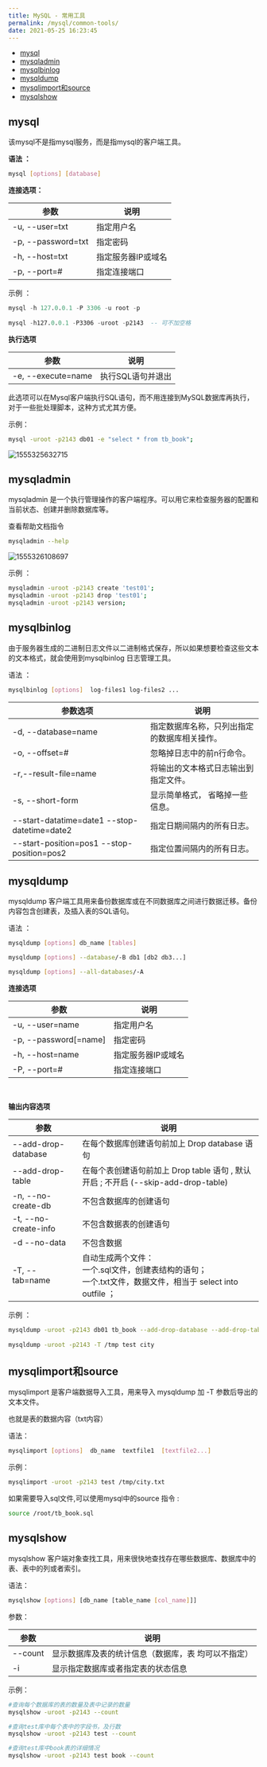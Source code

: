 ```yaml
---
title: MySQL - 常用工具
permalink: /mysql/common-tools/
date: 2021-05-25 16:23:45
---
```




<!-- START doctoc generated TOC please keep comment here to allow auto update -->
<!-- DON'T EDIT THIS SECTION, INSTEAD RE-RUN doctoc TO UPDATE -->


- [mysql](#mysql)
- [mysqladmin](#mysqladmin)
- [mysqlbinlog](#mysqlbinlog)
- [mysqldump](#mysqldump)
- [mysqlimport和source](#mysqlimport%E5%92%8Csource)
- [mysqlshow](#mysqlshow)

<!-- END doctoc generated TOC please keep comment here to allow auto update -->

## mysql

该mysql不是指mysql服务，而是指mysql的客户端工具。

**语法 ：**

```sh
mysql [options] [database]
```

**连接选项：**

| 参数               | 说明               |
| ------------------ | ------------------ |
| -u, --user=txt     | 指定用户名         |
| -p, --password=txt | 指定密码           |
| -h, --host=txt     | 指定服务器IP或域名 |
| -p, --port=#       | 指定连接端口       |


示例 ：

```sql
mysql -h 127.0.0.1 -P 3306 -u root -p
	
mysql -h127.0.0.1 -P3306 -uroot -p2143	-- 可不加空格
```

**执行选项**

| 参数               | 说明              |
| ------------------ | ----------------- |
| -e, --execute=name | 执行SQL语句并退出 |

此选项可以在Mysql客户端执行SQL语句，而不用连接到MySQL数据库再执行，对于一些批处理脚本，这种方式尤其方便。

示例：

```sh
mysql -uroot -p2143 db01 -e "select * from tb_book";
```

![1555325632715](https://testingcf.jsdelivr.net/gh/oddfar/static/img/MySQL高级.assets/1555325632715.png) 

## mysqladmin

mysqladmin 是一个执行管理操作的客户端程序。可以用它来检查服务器的配置和当前状态、创建并删除数据库等。

查看帮助文档指令

```sh
mysqladmin --help
```



![1555326108697](https://testingcf.jsdelivr.net/gh/oddfar/static/img/MySQL高级.assets/1555326108697.png)

示例 ： 

```sh
mysqladmin -uroot -p2143 create 'test01';  
mysqladmin -uroot -p2143 drop 'test01';
mysqladmin -uroot -p2143 version;
```

## mysqlbinlog

由于服务器生成的二进制日志文件以二进制格式保存，所以如果想要检查这些文本的文本格式，就会使用到mysqlbinlog 日志管理工具。

语法 ：

```sh
mysqlbinlog [options]  log-files1 log-files2 ...
```

| 参数选项                                      | 说明                                         |
| --------------------------------------------- | -------------------------------------------- |
| -d, --database=name                           | 指定数据库名称，只列出指定的数据库相关操作。 |
| -o, --offset=#                                | 忽略掉日志中的前n行命令。                    |
| -r,--result-file=name                         | 将输出的文本格式日志输出到指定文件。         |
| -s, --short-form                              | 显示简单格式， 省略掉一些信息。              |
| --start-datatime=date1  --stop-datetime=date2 | 指定日期间隔内的所有日志。                   |
| --start-position=pos1 --stop-position=pos2    | 指定位置间隔内的所有日志。                   |



## mysqldump

mysqldump 客户端工具用来备份数据库或在不同数据库之间进行数据迁移。备份内容包含创建表，及插入表的SQL语句。

语法 ：

```sh
mysqldump [options] db_name [tables]

mysqldump [options] --database/-B db1 [db2 db3...]

mysqldump [options] --all-databases/-A
```

**连接选项**

| 参数                  | 说明               |
| --------------------- | ------------------ |
| -u, --user=name       | 指定用户名         |
| -p, --password[=name] | 指定密码           |
| -h, --host=name       | 指定服务器IP或域名 |
| -P, --port=#          | 指定连接端口       |

​	

**输出内容选项**



| 参数                 | 说明                                                         |
| -------------------- | ------------------------------------------------------------ |
| --add-drop-database  | 在每个数据库创建语句前加上 Drop database 语句                |
| --add-drop-table     | 在每个表创建语句前加上 Drop table 语句 , 默认开启 ; 不开启 (--skip-add-drop-table) |
| -n, --no-create-db   | 不包含数据库的创建语句                                       |
| -t, --no-create-info | 不包含数据表的创建语句                                       |
| -d --no-data         | 不包含数据                                                   |
| -T, --tab=name       | 自动生成两个文件：<br/>一个.sql文件，创建表结构的语句；<br/>一个.txt文件，数据文件，相当于 select into outfile ； |

示例 ：
```sh
mysqldump -uroot -p2143 db01 tb_book --add-drop-database --add-drop-table > a
	
mysqldump -uroot -p2143 -T /tmp test city
```

## mysqlimport和source

mysqlimport 是客户端数据导入工具，用来导入 mysqldump 加 -T 参数后导出的文本文件。

也就是表的数据内容（txt内容）

语法：

```sh
mysqlimport [options]  db_name  textfile1  [textfile2...]
```

示例：

```sh
mysqlimport -uroot -p2143 test /tmp/city.txt
```



如果需要导入sql文件,可以使用mysql中的source 指令 : 

```sh
source /root/tb_book.sql
```

## mysqlshow

mysqlshow 客户端对象查找工具，用来很快地查找存在哪些数据库、数据库中的表、表中的列或者索引。

语法：

```sh
mysqlshow [options] [db_name [table_name [col_name]]]
```

参数：

| 参数    | 说明                                                |
| ------- | --------------------------------------------------- |
| --count | 显示数据库及表的统计信息（数据库，表 均可以不指定） |
| -i      | 显示指定数据库或者指定表的状态信息                  |



示例：

```sh
#查询每个数据库的表的数量及表中记录的数量
mysqlshow -uroot -p2143 --count

#查询test库中每个表中的字段书，及行数
mysqlshow -uroot -p2143 test --count

#查询test库中book表的详细情况
mysqlshow -uroot -p2143 test book --count
```

